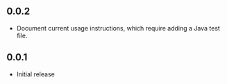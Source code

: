 ## 0.0.2

* Document current usage instructions, which require adding a Java test file.

## 0.0.1

* Initial release

